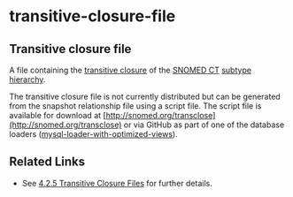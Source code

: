 # transitive-closure-file

## Transitive closure file

A file containing the [transitive closure](https://confluence.ihtsdotools.org/display/DOCGLOSS/transitive+closure) of the [SNOMED CT](https://confluence.ihtsdotools.org/display/DOCGLOSS/SNOMED+CT) [subtype hierarchy](https://confluence.ihtsdotools.org/display/DOCGLOSS/subtype+hierarchy).

The transitive closure file is not currently distributed but can be generated from the snapshot relationship file using a script file. The script file is available for download at [http://snomed.org/transclose](http://snomed.org/transclose) or via GitHub as part of one of the database loaders ([mysql-loader-with-optimized-views](https://github.com/IHTSDO/snomed-database-loader/tree/master/mysql-loader-with-optimized-views)).

## Related Links

* See [4.2.5 Transitive Closure Files](../../../../../4.2.5-Transitive-Closure-Files_28739343.html) for further details.
